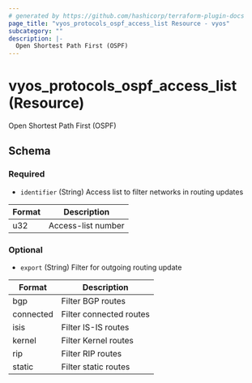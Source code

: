 ```yaml
---
# generated by https://github.com/hashicorp/terraform-plugin-docs
page_title: "vyos_protocols_ospf_access_list Resource - vyos"
subcategory: ""
description: |-
  Open Shortest Path First (OSPF)
---
```


# vyos_protocols_ospf_access_list (Resource)

Open Shortest Path First (OSPF)



<!-- schema generated by tfplugindocs -->
## Schema

### Required

- `identifier` (String) Access list to filter networks in routing updates

|  Format  |  Description  |
|----------|---------------|
|  u32  |  Access-list number  |

### Optional

- `export` (String) Filter for outgoing routing update

|  Format  |  Description  |
|----------|---------------|
|  bgp  |  Filter BGP routes  |
|  connected  |  Filter connected routes  |
|  isis  |  Filter IS-IS routes  |
|  kernel  |  Filter Kernel routes  |
|  rip  |  Filter RIP routes  |
|  static  |  Filter static routes  |
